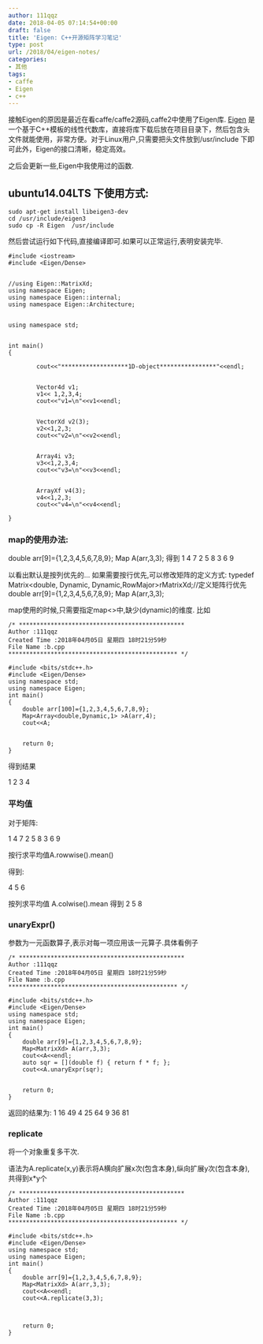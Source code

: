 ```yaml
---
author: 111qqz
date: 2018-04-05 07:14:54+00:00
draft: false
title: 'Eigen: C++开源矩阵学习笔记'
type: post
url: /2018/04/eigen-notes/
categories:
- 其他
tags:
- caffe
- Eigen
- c++
---
```


接触Eigen的原因是最近在看caffe/caffe2源码,caffe2中使用了Eigen库. [Eigen](http://eigen.tuxfamily.org/index.php?title=Main_Page) 是一个基于C++模板的线性代数库，直接将库下载后放在项目目录下，然后包含头文件就能使用，非常方便。对于Linux用户,只需要把头文件放到/usr/include 下即可此外，Eigen的接口清晰，稳定高效。

之后会更新一些,Eigen中我使用过的函数.


## ubuntu14.04LTS 下使用方式:



    
    sudo apt-get install libeigen3-dev
    cd /usr/include/eigen3
    sudo cp -R Eigen  /usr/include


然后尝试运行如下代码,直接编译即可.如果可以正常运行,表明安装完毕.

    
    #include <iostream>
    #include <Eigen/Dense>
    
    
    //using Eigen::MatrixXd;
    using namespace Eigen;
    using namespace Eigen::internal;
    using namespace Eigen::Architecture;
    
    
    using namespace std;
    
    
    int main()
    {
    
            cout<<"*******************1D-object****************"<<endl;
    
    
            Vector4d v1;
            v1<< 1,2,3,4;
            cout<<"v1=\n"<<v1<<endl;
    
    
            VectorXd v2(3);
            v2<<1,2,3;
            cout<<"v2=\n"<<v2<<endl;
    
    
            Array4i v3;
            v3<<1,2,3,4;
            cout<<"v3=\n"<<v3<<endl;
    
    
            ArrayXf v4(3);
            v4<<1,2,3;
            cout<<"v4=\n"<<v4<<endl;
    
    }
    




### map的使用办法:


double arr[9]={1,2,3,4,5,6,7,8,9};
Map<MatrixXd> A(arr,3,3);
得到
1 4 7
2 5 8
3 6 9

以看出默认是按列优先的...
如果需要按行优先,可以修改矩阵的定义方式:
typedef Matrix<double, Dynamic, Dynamic,RowMajor>rMatrixXd;//定义矩阵行优先
double arr[9]={1,2,3,4,5,6,7,8,9};
Map A(arr,3,3);

map使用的时候,只需要指定map<>中,缺少(dynamic)的维度.
比如

    
    /* ***********************************************
    Author :111qqz
    Created Time :2018年04月05日 星期四 18时21分59秒
    File Name :b.cpp
    ************************************************ */
    
    #include <bits/stdc++.h>
    #include <Eigen/Dense>
    using namespace std;
    using namespace Eigen;
    int main()
    {
        double arr[100]={1,2,3,4,5,6,7,8,9};
        Map<Array<double,Dynamic,1> >A(arr,4);
        cout<<A;
    
    
        return 0;
    }


得到结果

1
2
3
4


### 平均值


对于矩阵:

1 4 7
2 5 8
3 6 9

按行求平均值A.rowwise().mean()

得到:

4
5
6

按列求平均值 A.colwise().mean
得到
2 5 8


### unaryExpr()


参数为一元函数算子,表示对每一项应用该一元算子.具体看例子

    
    /* ***********************************************
    Author :111qqz
    Created Time :2018年04月05日 星期四 18时21分59秒
    File Name :b.cpp
    ************************************************ */
    
    #include <bits/stdc++.h>
    #include <Eigen/Dense>
    using namespace std;
    using namespace Eigen;
    int main()
    {
        double arr[9]={1,2,3,4,5,6,7,8,9};
        Map<MatrixXd> A(arr,3,3);
        cout<<A<<endl;
        auto sqr = [](double f) { return f * f; };
        cout<<A.unaryExpr(sqr);
    
    
        return 0;
    }


返回的结果为:
1 16 49
4 25 64
9 36 81




### replicate


将一个对象重复多干次.

语法为A.replicate(x,y)表示将A横向扩展x次(包含本身),纵向扩展y次(包含本身),共得到x*y个

    
    /* ***********************************************
    Author :111qqz
    Created Time :2018年04月05日 星期四 18时21分59秒
    File Name :b.cpp
    ************************************************ */
    
    #include <bits/stdc++.h>
    #include <Eigen/Dense>
    using namespace std;
    using namespace Eigen;
    int main()
    {
        double arr[9]={1,2,3,4,5,6,7,8,9};
        Map<MatrixXd> A(arr,3,3);
        cout<<A<<endl;
        cout<<A.replicate(3,3);
    
    
    
        return 0;
    }



